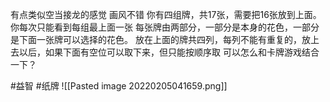 有点类似空当接龙的感觉
画风不错
你有四组牌，共17张，需要把16张放到上面。
你每次只能看到每组最上面一张
每张牌由两部分，一部分是本身的花色，一部分是下面一张牌可以选择的花色。
放在上面的牌共四列，每列不能有重复的，放上去以后，如果下面有空位可以取下来，但只能按顺序取
可以怎么和卡牌游戏结合一下？

#益智 #纸牌
![[Pasted image 20220205041659.png]]